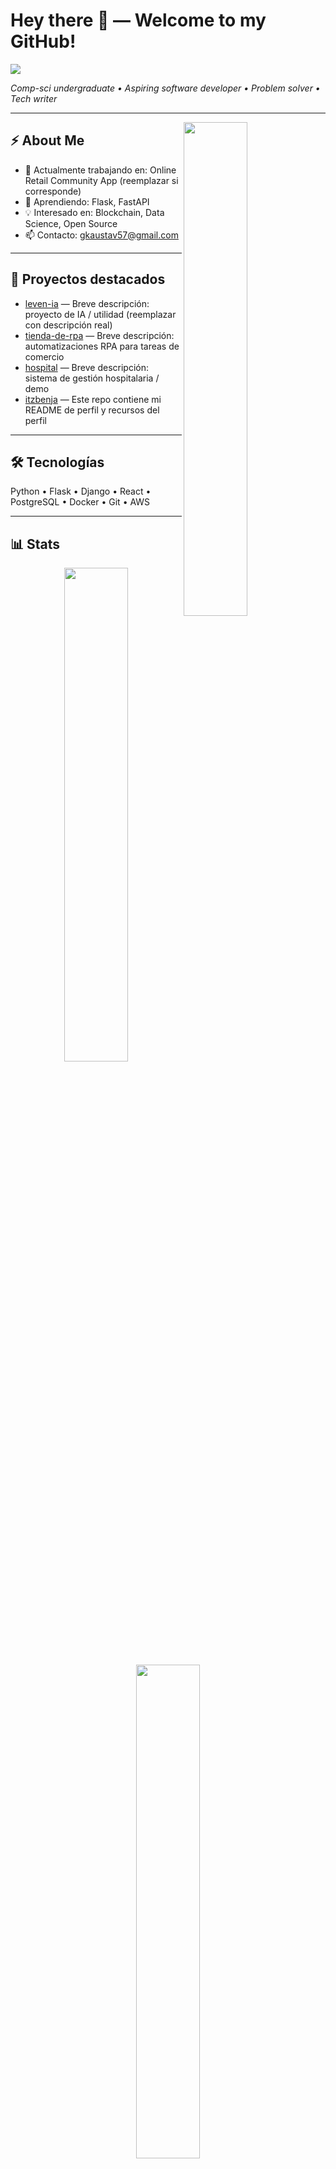 # Hey there 👋 — Welcome to my GitHub!

<img src="https://readme-typing-svg.herokuapp.com?font=Architects+Daughter&color=22EBF7&size=25&center=false&lines=Hey!+I'm+itzbenja;Full-stack+web+developer;Data+science+enthusiast;Open+source+contributor" />

<p><i>Comp-sci undergraduate • Aspiring software developer • Problem solver • Tech writer</i></p>

---

<img src="https://user-images.githubusercontent.com/89788120/167628634-549d2bdd-609e-4275-85af-1e1974da64ca.gif" width="45%" align="right" />

## ⚡ About Me
- 🔭 Actualmente trabajando en: Online Retail Community App (reemplazar si corresponde)
- 🌱 Aprendiendo: Flask, FastAPI
- 💡 Interesado en: Blockchain, Data Science, Open Source
- 📫 Contacto: gkaustav57@gmail.com

---

## 🚀 Proyectos destacados
- [leven-ia](https://github.com/itzbenja/leven-ia) — Breve descripción: proyecto de IA / utilidad (reemplazar con descripción real)
- [tienda-de-rpa](https://github.com/itzbenja/tienda-de-rpa) — Breve descripción: automatizaciones RPA para tareas de comercio
- [hospital](https://github.com/itzbenja/hospital) — Breve descripción: sistema de gestión hospitalaria / demo
- [itzbenja](https://github.com/itzbenja/itzbenja) — Este repo contiene mi README de perfil y recursos del perfil

---

## 🛠️ Tecnologías
Python • Flask • Django • React • PostgreSQL • Docker • Git • AWS

---

## 📊 Stats
<p align="center">
  <img width="45%" src="https://github-readme-stats.vercel.app/api?username=itzbenja&theme=algolia&show_icons=true&bg_color=transparent" />
  <img width="45%" src="https://github-readme-streak-stats.herokuapp.com/?user=itzbenja"/>
</p>

---

## 📬 Conecta conmigo
[LinkedIn](https://www.linkedin.com/in/kgan31/) • [Email](mailto:gkaustav57@gmail.com)
